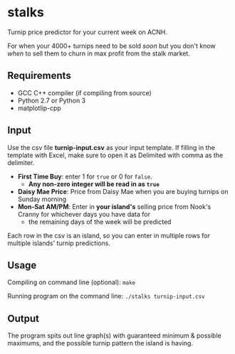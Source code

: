 # stalks
Turnip price predictor for your current week on ACNH.

For when your 4000+ turnips need to be sold *soon* but you don't know *when* to sell them to churn in max profit from the stalk market.

## Requirements
- GCC C++ compiler (if compiling from source)
- Python 2.7 or Python 3
- matplotlip-cpp

## Input
Use the csv file **turnip-input.csv** as your input template. If filling in the template with Excel, make sure to open it as Delimited with comma as the delimiter.

- **First Time Buy**: enter 1 for `true` or 0 for `false`.
  -  **Any non-zero integer will be read in as `true`**
- **Daisy Mae Price**: Price from Daisy Mae when you are buying turnips on Sunday morning
- **Mon-Sat AM/PM**: Enter in **your island's** selling price from Nook's Cranny for whichever days you have data for 
  - the remaining days of the week will be predicted

Each row in the csv is an island, so you can enter in multiple rows for multiple islands' turnip predictions.

## Usage
Compiling on command line (optional): `make` 

Running program on the command line: `./stalks turnip-input.csv`

## Output
The program spits out line graph(s) with guaranteed minimum & possible maximums, and the possible turnip pattern the island is having.
